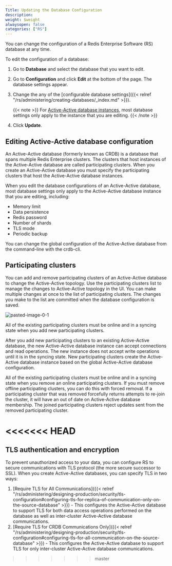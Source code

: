 ```yaml
---
Title: Updating the Database Configuration
description:
weight: $weight
alwaysopen: false
categories: ["RS"]
---
```

You can change the configuration of a Redis Enterprise Software (RS) database at any time.

To edit the configuration of a database:

1. Go to **Database** and select the database that you want to edit.
1. Go to **Configuration** and click **Edit** at the bottom of the page.
    The database settings appear.
1. Change the any of the [configurable database settings]({{< relref "/rs/administering/creating-databases/_index.md" >}}).

    {{< note >}}
For [Active-Active database instances](#updating-crdb-configuration), most database settings only apply to the instance that you are editing.
    {{< /note >}}

1. Click **Update**.

## Editing Active-Active database configuration

An Active-Active database (formerly known as CRDB) is a database that spans multiple Redis Enterprise clusters.
The clusters that host instances of the Active-Active database are called participating clusters.
When you create an Active-Active database you must specify the participating clusters that host the Active-Active database instances.

When you edit the database configurations of an Active-Active database,
most database settings only apply to the Active-Active database instance that you are editing, including:

- Memory limit
- Data persistence
- Redis password
- Number of shards
- TLS mode
- Periodic backup

You can change the global configuration of the Active-Active database from the command-line with the crdb-cli.

## Participating clusters

You can add and remove participating clusters of an Active-Active database to change the Active-Active topology.
Use the participating clusters list to manage the changes to Active-Active topology in the UI.
You can make multiple changes at once to the list of participating clusters.
The changes you make to the list are committed when the database configuration is saved.

![pasted-image-0-1](/images/rs/pasted-image-0-1.png?width=1534&height=233)

All of the existing participating clusters must be online and in a syncing state when you add new participating clusters.

After you add new participating clusters to an existing Active-Active database,
the new Active-Active database instance can accept connections and read operations.
The new instance does not accept write operations until it is in the syncing state.
New participating clusters create the Active-Active database instance based on the global Active-Active database configuration.

All of the existing participating clusters must be online and in a syncing state when you remove an online participating clusters.
If you must remove offline participating clusters, you can do this with forced removal.
If a participating cluster that was removed forcefully returns attempts to re-join the cluster,
it will have an out of date on Active-Active database membership.
The joined participating clusters reject updates sent from the removed participating cluster.

<<<<<<< HEAD
=======
## TLS authentication and encryption

To prevent unauthorized access to your data, you can configure RS to secure communications with TLS protocol
(the more secure successor to SSL).
When you create Active-Active databases, you can specify TLS in two ways:

1. [Require TLS for All Communications]({{< relref "/rs/administering/designing-production/security/tls-configuration#configuring-tls-for-replica-of-communication-only-on-the-source-database" >}}) -
    This configures the Active-Active database to support TLS for both data access operations performed
    on the database as well as inter-cluster Active-Active database communications.
1. [Require TLS for CRDB Communications Only]({{< relref "/rs/administering/designing-production/security/tls-configuration#configuring-tls-for-all-communication-on-the-source-database" >}}) -
    This configures the Active-Active database to support TLS for only inter-cluster Active-Active database communications.
>>>>>>> master
